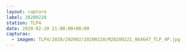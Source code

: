 ```yaml
---
layout: capture
label: 20200220
station: TLP4
date: 2020-02-20 21:00:00+00:00
capturas:
  - imagem: TLP4/2020/202002/20200220/M20200221_064647_TLP_4P.jpg
---
```

